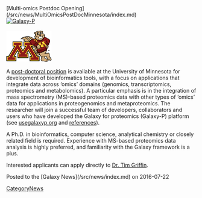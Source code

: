 <div class='newsItemHeader'>[Multi-omics Postdoc Opening](/src/news/MultiOmicsPostDocMinnesota/index.md)</div>

<div class='right'><div class='right'>
<a href='http://z.umn.edu/galaxypostdoc2016'><img src="/src/images/Logos/GalaxyPLogo.png" alt="Galaxy-P" width="100" /></a></div><br />
<a href='http://ummn.edu'><img src="/src/images/Logos/UMN_Goldy.gif" alt="University of Minnesota" width="120" /></a>
</div>


A [post-doctoral position](http://z.umn.edu/galaxypostdoc2016) is available at the University of Minnesota for development of bioinformatics tools, with a focus on applications that integrate data across ‘omics’ domains (genomics, transcriptomics, proteomics and metabolomics). A particular emphasis is in the integration of mass spectrometry (MS)-based proteomics data with other types of ‘omics’ data for applications in proteogenomics and metaproteomics. The researcher will join a successful team of developers, collaborators and users who have developed the Galaxy for proteomics (Galaxy-P) platform (see [usegalaxyp.org](http://usegalaxyp.org) and [references](http://z.umn.edu/galaxypreferences)). 

A Ph.D. in bioinformatics, computer science, analytical chemistry or closely related field is required. Experience with MS-based proteomics data analysis is highly preferred, and familiarity with the Galaxy framework is a plus. 

Interested applicants can apply directly to [Dr. Tim Griffin](mailto:tgriffin@umn.edu).

<div class='newsItemFooter'>Posted to the [Galaxy News](/src/news/index.md) on 2016-07-22</div>

[CategoryNews](/src/CategoryNews/index.md)
